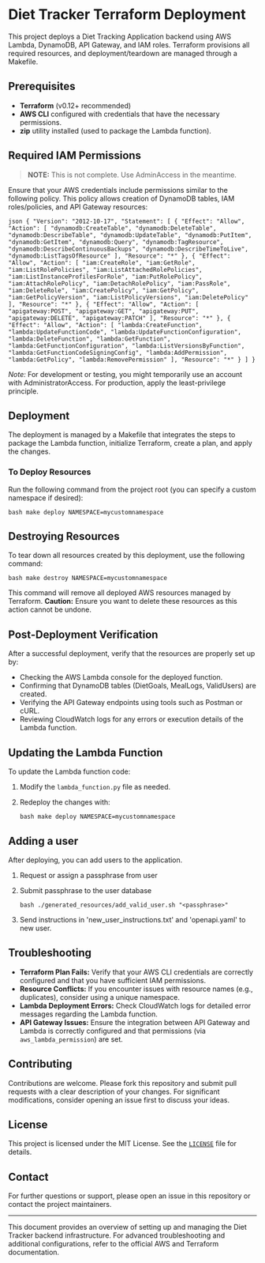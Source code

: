 # Diet Tracker Terraform Deployment

This project deploys a Diet Tracking Application backend using AWS Lambda, DynamoDB, API Gateway, and IAM roles. Terraform provisions all required resources, and deployment/teardown are managed through a Makefile.

## Prerequisites

- **Terraform** (v0.12+ recommended)
- **AWS CLI** configured with credentials that have the necessary permissions.
- **zip** utility installed (used to package the Lambda function).

## Required IAM Permissions

> **NOTE:** This is not complete. Use AdminAccess in the meantime.

Ensure that your AWS credentials include permissions similar to the following policy. This policy allows creation of DynamoDB tables, IAM roles/policies, and API Gateway resources:

``json
{
    "Version": "2012-10-17",
    "Statement": [
        {
            "Effect": "Allow",
            "Action": [
                "dynamodb:CreateTable",
                "dynamodb:DeleteTable",
                "dynamodb:DescribeTable",
                "dynamodb:UpdateTable",
                "dynamodb:PutItem",
                "dynamodb:GetItem",
                "dynamodb:Query",
                "dynamodb:TagResource",
                "dynamodb:DescribeContinuousBackups",
                "dynamodb:DescribeTimeToLive",
                "dynamodb:ListTagsOfResource"
            ],
            "Resource": "*"
        },
        {
            "Effect": "Allow",
            "Action": [
                "iam:CreateRole",
                "iam:GetRole",
                "iam:ListRolePolicies",
                "iam:ListAttachedRolePolicies",
                "iam:ListInstanceProfilesForRole",
                "iam:PutRolePolicy",
                "iam:AttachRolePolicy",
                "iam:DetachRolePolicy",
                "iam:PassRole",
                "iam:DeleteRole",
                "iam:CreatePolicy",
                "iam:GetPolicy",
                "iam:GetPolicyVersion",
                "iam:ListPolicyVersions",
                "iam:DeletePolicy"
            ],
            "Resource": "*"
        },
        {
            "Effect": "Allow",
            "Action": [
                "apigateway:POST",
                "apigateway:GET",
                "apigateway:PUT",
                "apigateway:DELETE",
                "apigateway:PATCH"
            ],
            "Resource": "*"
        },
        {
            "Effect": "Allow",
            "Action": [
                "lambda:CreateFunction",
                "lambda:UpdateFunctionCode",
                "lambda:UpdateFunctionConfiguration",
                "lambda:DeleteFunction",
                "lambda:GetFunction",
                "lambda:GetFunctionConfiguration",
                "lambda:ListVersionsByFunction",
                "lambda:GetFunctionCodeSigningConfig",
                "lambda:AddPermission",
                "lambda:GetPolicy",
                "lambda:RemovePermission"
            ],
            "Resource": "*"
        }
    ]
}
``

*Note:* For development or testing, you might temporarily use an account with AdministratorAccess. For production, apply the least-privilege principle.

## Deployment

The deployment is managed by a Makefile that integrates the steps to package the Lambda function, initialize Terraform, create a plan, and apply the changes.

### To Deploy Resources

Run the following command from the project root (you can specify a custom namespace if desired):

``bash
make deploy NAMESPACE=mycustomnamespace
``

## Destroying Resources

To tear down all resources created by this deployment, use the following command:

``bash
make destroy NAMESPACE=mycustomnamespace
``

This command will remove all deployed AWS resources managed by Terraform. **Caution:** Ensure you want to delete these resources as this action cannot be undone.

## Post-Deployment Verification

After a successful deployment, verify that the resources are properly set up by:
- Checking the AWS Lambda console for the deployed function.
- Confirming that DynamoDB tables (DietGoals, MealLogs, ValidUsers) are created.
- Verifying the API Gateway endpoints using tools such as Postman or cURL.
- Reviewing CloudWatch logs for any errors or execution details of the Lambda function.

## Updating the Lambda Function

To update the Lambda function code:
1. Modify the `lambda_function.py` file as needed.
2. Redeploy the changes with:
   
   ``bash
   make deploy NAMESPACE=mycustomnamespace
   ``

## Adding a user
After deploying, you can add users to the application.
1. Request or assign a passphrase from user
2. Submit passphrase to the user database
   
   ``bash
   ./generated_resources/add_valid_user.sh "<passphrase>"
   ``
3. Send instructions in 'new_user_instructions.txt' and 'openapi.yaml' to new user.

## Troubleshooting

- **Terraform Plan Fails:** Verify that your AWS CLI credentials are correctly configured and that you have sufficient IAM permissions.
- **Resource Conflicts:** If you encounter issues with resource names (e.g., duplicates), consider using a unique namespace.
- **Lambda Deployment Errors:** Check CloudWatch logs for detailed error messages regarding the Lambda function.
- **API Gateway Issues:** Ensure the integration between API Gateway and Lambda is correctly configured and that permissions (via `aws_lambda_permission`) are set.

## Contributing

Contributions are welcome. Please fork this repository and submit pull requests with a clear description of your changes. For significant modifications, consider opening an issue first to discuss your ideas.

## License

This project is licensed under the MIT License. See the [`LICENSE`](`LICENSE`) file for details.

## Contact

For further questions or support, please open an issue in this repository or contact the project maintainers.

---

This document provides an overview of setting up and managing the Diet Tracker backend infrastructure. For advanced troubleshooting and additional configurations, refer to the official AWS and Terraform documentation.
